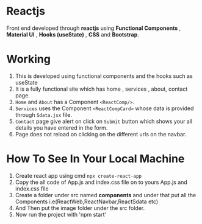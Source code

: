 # Reactjs
Front end developed through **reactjs** using **Functional Components** , **Material UI** , **Hooks (useState)** , **CSS** and **Bootstrap**.
# Working
1. This is developed using functional components and the hooks such as useState
2. It is a fully functional site which has home , services , about, contact page.
3. `Home` and `About` has a Component `<ReactComp/>`.
4. `Services` uses the Component `<ReactCompCard>` whose data is provided through `Sdata.jsx` file.
5. `Contact` page give alert on click on `Submit` button which shows your all details you have entered in the form.
6.  Page does not reload on clicking on the different urls on the navbar. 
# How To See In Your Local Machine
1. Create react app using cmd `npx create-react-app`
2. Copy the all code of App.js and index.css file on to yours App.js and index.css file
3. Create a folder under src named **components** and under that put all the Components i.e(ReactWeb,ReactNavbar,ReactSdata etc)
4. And Then put the image folder under the src folder.
6. Now run the project with 'npm start'
